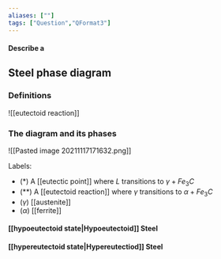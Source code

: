 ```yaml
---
aliases: [""]
tags: ["Question","QFormat3"]
---
```


#### Describe a
## Steel phase diagram
### Definitions
![[eutectoid reaction]]

### The diagram and its phases
![[Pasted image 20211117171632.png]]

Labels:
- (\*) A [[eutectic point]] where $L$ transitions to $\gamma+Fe_3 C$
- (\*\*) A [[eutectoid reaction]] where $\gamma$ transitions to $\alpha + Fe_3 C$
- ($\gamma$) [[austenite]]
- ($\alpha$) [[ferrite]]

#### [[hypoeutectoid state|Hypoeutectoid]] Steel

#### [[hypereutectoid state|Hypereutectiod]] Steel